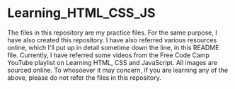 # Learning_HTML_CSS_JS
The files in this repository are my practice files. 
For the same purpose, I have also created this repository. 
I have also referred various resources online, which I'll put up in detail sometime down the line, in this README file.
Currently, I have referred some videos from the Free Code Camp YouTube playlist on Learning HTML, CSS and JavaScript.
All images are sourced online. 
To whosoever it may concern, if you are learning any of the above, please do not refer the files in this repository.
